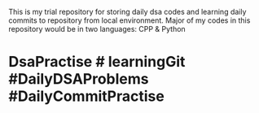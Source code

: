 This is my trial repository for storing daily dsa codes and learning daily commits to repository from local environment.
Major of my codes in this repository would be in two languages:
CPP & Python

 # DsaPractise # learningGit #DailyDSAProblems #DailyCommitPractise
